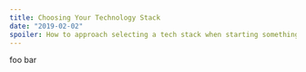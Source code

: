 ```yaml
---
title: Choosing Your Technology Stack
date: "2019-02-02"
spoiler: How to approach selecting a tech stack when starting something new.
---
```


foo bar
